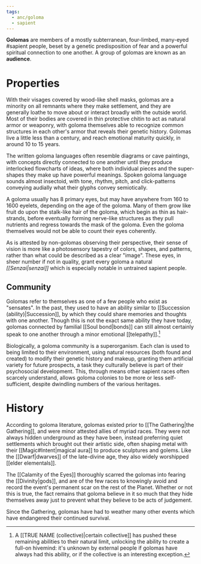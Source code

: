 ```yaml
---
tags:
  - anc/goloma
  - sapient
---
```

**Golomas** are members of a mostly subterranean, four-limbed, many-eyed #sapient people, beset by a genetic predisposition of fear and a powerful spiritual connection to one another. A group of golomas are known as an **audience**.

# Properties
With their visages covered by wood-like shell masks, golomas are a minority on all remnants where they make settlement, and they are generally loathe to move about or interact broadly with the outside world. Most of their bodies are covered in thin protective chitin to act as natural armor or weaponry, with goloma themselves able to recognize common structures in each other's armor that reveals their genetic history. Golomas live a little less than a century, and reach emotional maturity quickly, in around 10 to 15 years. 

The written goloma languages often resemble diagrams or cave paintings, with concepts directly connected to one another until they produce interlocked flowcharts of ideas, where both individual pieces and the super-shapes they make up have powerful meanings. Spoken goloma language sounds almost insectoid, with tone, rhythm, pitch, and click-patterns conveying audially what their glyphs convey semiotically.

A goloma usually has 8 primary eyes, but may have anywhere from 160 to 1600 eyelets, depending on the age of the goloma. Many of them grow like fruit do upon the stalk-like hair of the goloma, which begin as thin as hair-strands, before eventually forming nerve-like structures as they pull nutrients and regress towards the mask of the goloma. Even the goloma themselves would not be able to count their eyes coherently. 

As is attested by non-golomas observing their perspective, their sense of vision is more like a photosensory tapestry of colors, shapes, and patterns, rather than what could be described as a clear "image". These eyes, in sheer number if not in quality, grant every goloma a natural *[[Senzai|senzai]]* which is especially notable in untrained sapient people.

## Community

Golomas refer to themselves as one of a few people who exist as "sensates". In the past, they used to have an ability similar to [[Succession (ability)|Succession]], by which they could share memories and thoughts with one another. Though this is not the exact same ability they have today, golomas connected by familial [[Soul bond|bonds]] can still almost certainly speak to one another through a minor emotional [[telepathy]].[^1]

Biologically, a goloma community is a superorganism. Each clan is used to being limited to their environment, using natural resources (both found and created) to modify their genetic history and makeup, granting them artificial variety for future prospects, a task they culturally believe is part of their psychosocial development. This, through means other sapient races often scarcely understand, allows goloma colonies to be more or less self-sufficient, despite dwindling numbers of the various heritages.

# History
According to goloma literature, golomas existed prior to [[The Gathering|the Gathering]], and were minor attested allies of myriad races. They were not always hidden underground as they have been, instead preferring quiet settlements which brought out their artistic side, often shaping metal with their [[Magic#Intent|magical aura]] to produce sculptures and golems. Like the [[Dwarf|dwarves]] of the late-divine age, they also widely worshipped [[elder elementals]].

The [[Calamity of the Eyes]] thoroughly scarred the golomas into fearing the [[Divinity|gods]], and are of the few races to knowingly avoid and record the event's permanent scar on the rest of the Planet. Whether or not this is true, the fact remains that goloma believe in it so much that they hide themselves away just to prevent what they believe to be acts of judgement.

Since the Gathering, golomas have had to weather many other events which have endangered their continued survival.

[^1]: A [[TRUE NAME (collective)|certain collective]] has pushed these remaining abilities to their natural limit, unlocking the ability to create a full-on hivemind: it's unknown by external people if golomas have always had this ability, or if the collective is an interesting exception.